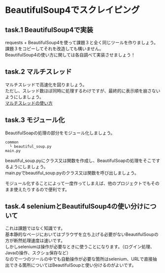 # BeautifulSoup4でスクレイピング

## task.1 BeautifulSoup4で実装

requests + BeautifulSoup4を使って課題３と全く同じツールを作りましょう。  
課題３をコピーしてそれを改造しても構いません。  
BeautifulSoup4の使い方に関しては各自調べて実装させましょう！

## task.2 マルチスレッド

マルチスレッドで高速化を図りましょう。  
ただし、スレッド数ほぼ同時に処理するわけですが、最終的に表示順を崩さないようにしましょう。  
[マルチスレッドの使い方](https://qiita.com/disk131/items/7ee924d01671f1c4d182)

## task.3 モジュール化
BeautifulSoapの処理の部分をモジュール化しましょう。  

```
common
  └ beautiful_soup.py
main.py
```

beautiful_soup.pyにクラス又は関数を作成し、BeautifulSoapの処理をそこでするようにしましょう。  
main.pyでbeautiful_soup.pyのクラス又は関数を呼び出しましょう。

モジュール化することによって一度作ってしまえば、他のプロジェクトでもそのまま使えたりするので便利です。

## task.4 seleniumとBeautifulSoup4の使い分けについて
これは課題ではなく知識です。  
基本静的なページにおいてはブラウザを立ち上げる必要がないBeautifulSoupの方が断然処理速度は速いです。  
しかしseleniumは操作が必要なときに使うことになります。（ログイン処理、Javaの操作、スクショ保存など）  
なので一つのツールの中でも自動操作が必要な箇所はselenium、URLで直接抽出できる箇所についてはBeautifulSoupと使い分けるのがよいです。
